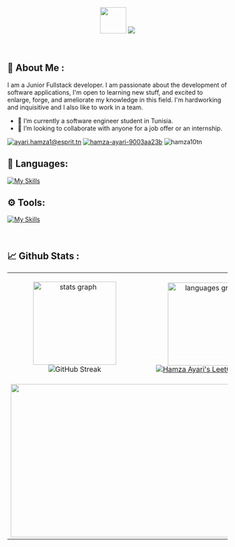
<div align="center">
  <img src="https://media.giphy.com/media/hvRJCLFzcasrR4ia7z/giphy.gif" width="60px"/>
  <img src="https://readme-typing-svg.herokuapp.com/?lines=Hello,+I'm+Hamza+Ayari+!&center=true&size=30">
</div>

<br>
<!-- <div align="center">
  <img src="https://github.com/Anmol-Baranwal/Cool-GIFs-For-GitHub/assets/74038190/7d484dc9-68a9-4ee6-a767-aea59035c12d" width="900" height="500"/>
</div>   -->
<br>

## 👤 About Me :
I am a Junior Fullstack developer. I am passionate about the development of software applications, I'm open to learning new stuff, and excited to enlarge, forge, and ameliorate my knowledge in this field. I'm hardworking and inquisitive and I also like to work in a team. 
- 🔭 I’m currently a software engineer student in Tunisia.  
- 🤝 I’m looking to collaborate with anyone for a job offer or an internship.

<a href="mailto: ayari.hamza1@esprit.tn" target="blank"><img src="https://img.shields.io/badge/Gmail-D14836?style=for-the-badge&logo=gmail&logoColor=white" alt="ayari.hamza1@esprit.tn" /></a>
<a href="https://www.linkedin.com/in/hamza-ayari-9003aa23b/" target="blank"><img src="https://img.shields.io/badge/LinkedIn-2b5bcc?style=for-the-badge&logo=LinkedIn&logoColor=white" alt="hamza-ayari-9003aa23b" /></a>
<img src="https://komarev.com/ghpvc/?username=hamza10tn&style=for-the-badge" alt="hamza10tn" />
  <br>

## 🚀 Languages:

[![My Skills](https://skillicons.dev/icons?i=js,html,css,c,py,php,java,typescript,angular,nodejs,express,spring,mysql,mongodb,postgres,androidstudio,fastapi,tailwind)](https://skillicons.dev)

## ⚙️ Tools:
[![My Skills](https://skillicons.dev/icons?i=git,github,bitbucket,docker,postman,azure)](https://skillicons.dev)

<br>


## 📈 Github Stats :
<table align="center">
<tr border="none">
<td width="50%" align="center">
  
  <img src="https://github-readme-stats.vercel.app/api?username=hamza10tn&hide_title=false&hide_rank=false&show_icons=true&include_all_commits=true&count_private=true&card_width=370&disable_animations=false&theme=dark&locale=en&hide_border=false" height="190" alt="stats graph"  />
  <br>
  <img src="https://streak-stats.demolab.com?user=hamza10tn&theme=dark" alt="GitHub Streak"/>
</td>

<td width="50%" align="center">
  <br>
  <img style="margin-bottom: -20px;" src="https://github-readme-stats.vercel.app/api/top-langs?username=hamza10tn&locale=en&hide_title=false&layout=compact&card_width=370&langs_count=5&theme=dark&hide_border=false" height="190" alt="languages graph"  />
  <br>
  <div align="center" style="border: 2px solid white;">
    
  [![Hamza Ayari's LeetCode Stats](https://leetcode-stats.vercel.app/api?username=hamza10tn&theme=Dark)](https://github.com/JeremyTsaii/leetcode-stats)
  </div>
  
  </td>
</tr>
<tr>
  <td colspan="2" align="center">
      <img height="350px" width="600px" src="https://github-readme-activity-graph.vercel.app/graph?username=hamza10tn&theme=github-compact&radius=8&area=true">
  </td>
</tr>
</table>
<br clear="both">
